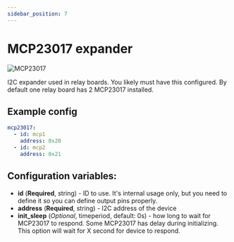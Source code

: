 ```yaml
---
sidebar_position: 7
---
```


# MCP23017 expander

![MCP23017](/img/mcp23017.png)

I2C expander used in relay boards. You likely must have this configured.
By default one relay board has 2 MCP23017 installed.

## Example config

```yaml title="Example config"
mcp23017:
  - id: mcp1
    address: 0x20
  - id: mcp2
    address: 0x21
```

## Configuration variables:

- **id** (**Required**, string) - ID to use. It's internal usage only, but you need to define it so you can define output pins properly.
- **address** (**Required**, string) - I2C address of the device
- **init_sleep** (_Optional_, timeperiod, default: 0s) - how long to wait for MCP23017 to respond. Some MCP23017 has delay during initializing. This option will wait for X second for device to respond.
